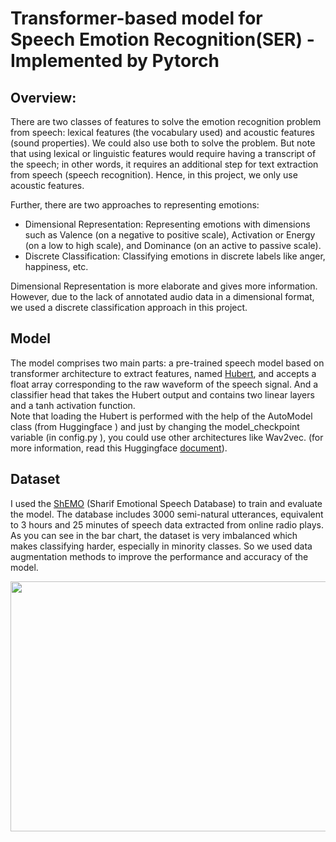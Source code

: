 # Transformer-based model for Speech Emotion Recognition(SER) - Implemented by Pytorch

## Overview:
There are two classes of features to solve the emotion recognition problem from speech: lexical features (the vocabulary used) and acoustic features (sound properties). We could also use both to solve the problem. But note that using lexical or linguistic features would require having a transcript of the speech; in other words, it requires an additional step for text extraction from speech (speech recognition). Hence, in this project, we only use acoustic features.<br>

Further, there are two approaches to representing emotions:
* Dimensional Representation: Representing emotions with dimensions such as Valence (on a negative to positive scale), Activation or Energy (on a low to high scale),
and Dominance (on an active to passive scale).
* Discrete Classification: Classifying emotions in discrete labels like anger, happiness, etc.

Dimensional Representation is more elaborate and gives more information. However, due to the lack of annotated audio data in a dimensional format, we used a discrete classification approach in this project.

## Model
The model comprises two main parts: a pre-trained speech model based on transformer architecture to extract features, named [Hubert](https://arxiv.org/abs/2106.07447), and accepts a float array corresponding to the raw waveform of the speech signal. And a classifier head that takes the Hubert output and contains two linear layers and a tanh activation function.<br>
Note that loading the Hubert is performed with the help of the AutoModel class (from Huggingface ) and just by changing the model_checkpoint variable (in config.py ), you could use other architectures like Wav2vec. (for more information, read this Huggingface [document](https://huggingface.co/docs/transformers/model_doc/auto#transformers.AutoModel)).



## Dataset
I used the [ShEMO](https://arxiv.org/abs/1906.01155) (Sharif Emotional Speech Database) to train and evaluate the model.
The database includes 3000 semi-natural utterances, equivalent to 3 hours and 25 minutes of speech data extracted from online radio plays.
As you can see in the bar chart, the dataset is very imbalanced which makes classifying harder, especially in minority classes.
So we used data augmentation methods to improve the performance and accuracy of the model.
<p align="left">
 <img src="https://github.com/hoseinAzdmlki/SER/blob/master/ims/dataset_class_distribution.png" width="600"height="400" class="centerImage" >
</p>



